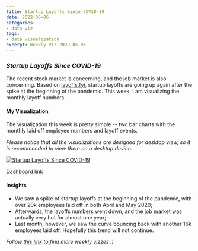 ```yaml
---
title: Startup Layoffs Since COVID-19
date: 2022-06-06
categories:
- data viz
tags:
- data visualization
excerpt: Weekly Viz 2022-06-06
---
```


### *Startup Layoffs Since COVID-19*

The recent stock market is concerning, and the job market is also concerning. Based on [layoffs.fyi](https://layoffs.fyi/), startup layoffs are going up again after the spike at the beginning of the pandemic. This week, I am visualizing the monthly layoff numbers.  

#### My Visualization

The visualization this week is pretty simple -- two bar charts with the monthly laid off employee numbers and layoff events.  

*Please notice that all the visualizations are designed for desktop view, so it is recommended to view them on a desktop device.*  

<div class='tableauPlaceholder' id='viz1654573649840' style='position: relative'>
  <noscript><a href='#'>
    <img alt='Startup Layoffs Since COVID-19 ' src='https:&#47;&#47;public.tableau.com&#47;static&#47;images&#47;20&#47;20220606StartupLayoffsSinceCOVID-19&#47;StartupLayoffsSinceCOVID-19&#47;1_rss.png' style='border: none' />
    </a></noscript>
  <object class='tableauViz'  style='display:none;'>
    <param name='host_url' value='https%3A%2F%2Fpublic.tableau.com%2F' />
    <param name='embed_code_version' value='3' /> 
    <param name='site_root' value='' />
    <param name='name' value='20220606StartupLayoffsSinceCOVID-19&#47;StartupLayoffsSinceCOVID-19' />
    <param name='tabs' value='no' />
    <param name='toolbar' value='yes' />
    <param name='static_image' value='https:&#47;&#47;public.tableau.com&#47;static&#47;images&#47;20&#47;20220606StartupLayoffsSinceCOVID-19&#47;StartupLayoffsSinceCOVID-19&#47;1.png' />
    <param name='animate_transition' value='yes' />
    <param name='display_static_image' value='yes' />
    <param name='display_spinner' value='yes' />
    <param name='display_overlay' value='yes' />
    <param name='display_count' value='yes' />
    <param name='language' value='en-US' />
    <param name='filter' value='publish=yes' />
  </object></div>   
  <script type='text/javascript'>   
  var divElement = document.getElementById('viz1654573649840');   
  var vizElement = divElement.getElementsByTagName('object')[0];              
  if ( divElement.offsetWidth > 800 ) { vizElement.style.width='600px';vizElement.style.height='527px';} else if ( divElement.offsetWidth > 500 ) { vizElement.style.width='600px';vizElement.style.height='527px';} else { vizElement.style.width='100%';vizElement.style.height='727px';}      
  var scriptElement = document.createElement('script');     
  scriptElement.src = 'https://public.tableau.com/javascripts/api/viz_v1.js';        
  vizElement.parentNode.insertBefore(scriptElement, vizElement);             
</script>
  
[Dashboard link](https://public.tableau.com/views/20220606StartupLayoffsSinceCOVID-19/StartupLayoffsSinceCOVID-19?:language=en-US&publish=yes&:display_count=n&:origin=viz_share_link)
  
#### Insights
* We saw a spike of startup layoffs at the beginning of the pandemic, with over 20k employees laid off in both April and May 2020;  
* Afterwards, the layoffs numbers went down, and the job market was actually very hot for almost one year;  
* Last month, however, we saw the curve bouncing back with another 16k employees laid off. Hopefully this trend will not continue.  
  
*Follow [this link](https://yudong-94.github.io/personal-website/project/WeeklyViz2022/) to find more weekly vizzes :)*
